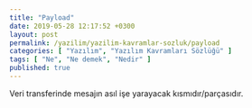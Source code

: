 ```yaml
---
title: "Payload"
date: 2019-05-28 12:17:52 +0300
layout: post
permalink: /yazilim/yazilim-kavramlar-sozluk/payload
categories: [ "Yazılım", "Yazılım Kavramları Sözlüğü" ]
tags: [ "Ne", "Ne demek", "Nedir" ]
published: true
---
```


Veri transferinde mesajın asıl işe yarayacak kısmıdır/parçasıdır.